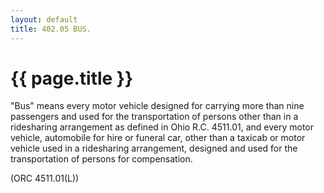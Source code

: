 ```yaml
---
layout: default 
title: 402.05 BUS.
---
```


{{ page.title }}
================

"Bus" means every motor vehicle designed for carrying more than nine
passengers and used for the transportation of persons other than in a
ridesharing arrangement as defined in Ohio R.C. 4511.01, and every motor
vehicle, automobile for hire or funeral car, other than a taxicab or
motor vehicle used in a ridesharing arrangement, designed and used for
the transportation of persons for compensation.

(ORC 4511.01(L))
